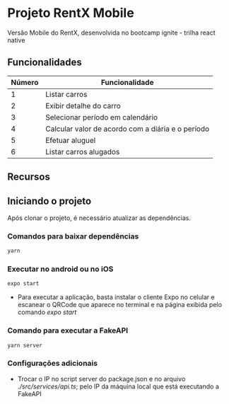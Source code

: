 # Projeto RentX Mobile

Versão Mobile do RentX, desenvolvida no bootcamp ignite - trilha react native

## Funcionalidades

| Número | Funcionalidade |
| - | - |
| 1 | Listar carros |
| 2 | Exibir detalhe do carro |
| 3 | Selecionar período em calendário |
| 4 | Calcular valor de acordo com a diária e o período |
| 5 | Efetuar aluguel |
| 6 | Listar carros alugados |

## Recursos

## Iniciando o projeto

Após clonar o projeto, é necessário atualizar as dependências.

### Comandos para baixar dependências

```bash
yarn
```

### Executar no android ou no iOS

```bash
expo start
```

* Para executar a aplicação, basta instalar o cliente Expo no celular e escanear o QRCode que aparece no terminal e na página exibida pelo comando *expo start*

### Comando para executar a FakeAPI

```bash
yarn server
```

### Configurações adicionais

- Trocar o IP no script server do package.json e no arquivo *./src/services/api.ts*; pelo IP da máquina local que está executando a FakeAPI
